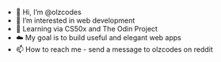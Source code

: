 - 👋 Hi, I’m @olzcodes
- 👀 I’m interested in web development
- 🌱 Learning via CS50x and The Odin Project
- :cloud: My goal is to build useful and elegant web apps
- 📫 How to reach me - send a message to olzcodes on reddit

<!---
olzcodes/olzcodes is a ✨ special ✨ repository because its `README.md` (this file) appears on your GitHub profile.
You can click the Preview link to take a look at your changes.
--->

